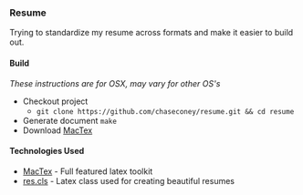 ### Resume

Trying to standardize my resume across formats and make it easier to build out.

#### Build

*These instructions are for OSX, may vary for other OS's*

* Checkout project
    * `git clone https://github.com/chaseconey/resume.git && cd resume`
* Generate document `make`
* Download [MacTex](http://tug.org/mactex/)

#### Technologies Used

* [MacTex](http://tug.org/mactex/) - Full featured latex toolkit
* [res.cls](http://www.math.nyu.edu/student_resources/res.cls) - Latex class used for creating beautiful resumes